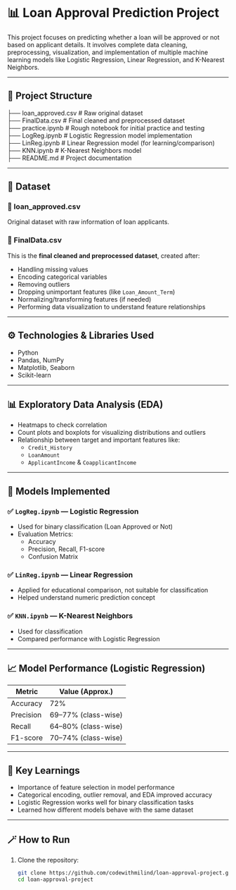 # 📊 Loan Approval Prediction Project

This project focuses on predicting whether a loan will be approved or not based on applicant details. It involves complete data cleaning, preprocessing, visualization, and implementation of multiple machine learning models like Logistic Regression, Linear Regression, and K-Nearest Neighbors.

---

## 📂 Project Structure

├── loan_approved.csv # Raw original dataset <br>
├── FinalData.csv # Final cleaned and preprocessed dataset <br>
├── practice.ipynb # Rough notebook for initial practice and testing <br>
├── LogReg.ipynb # Logistic Regression model implementation <br>
├── LinReg.ipynb # Linear Regression model (for learning/comparison) <br>
├── KNN.ipynb # K-Nearest Neighbors model <br>
├── README.md # Project documentation <br>

---

## 📁 Dataset

### 📌 loan_approved.csv

Original dataset with raw information of loan applicants.

### 📌 FinalData.csv

This is the **final cleaned and preprocessed dataset**, created after:

- Handling missing values
- Encoding categorical variables
- Removing outliers
- Dropping unimportant features (like `Loan_Amount_Term`)
- Normalizing/transforming features (if needed)
- Performing data visualization to understand feature relationships

---

## ⚙️ Technologies & Libraries Used

- Python
- Pandas, NumPy
- Matplotlib, Seaborn
- Scikit-learn

---

## 📊 Exploratory Data Analysis (EDA)

- Heatmaps to check correlation
- Count plots and boxplots for visualizing distributions and outliers
- Relationship between target and important features like:
  - `Credit_History`
  - `LoanAmount`
  - `ApplicantIncome` & `CoapplicantIncome`

---

## 🤖 Models Implemented

### ✅ `LogReg.ipynb` — Logistic Regression

- Used for binary classification (Loan Approved or Not)
- Evaluation Metrics:
  - Accuracy
  - Precision, Recall, F1-score
  - Confusion Matrix

### ✅ `LinReg.ipynb` — Linear Regression

- Applied for educational comparison, not suitable for classification
- Helped understand numeric prediction concept

### ✅ `KNN.ipynb` — K-Nearest Neighbors

- Used for classification
- Compared performance with Logistic Regression

---

## 📈 Model Performance (Logistic Regression)

| Metric    | Value (Approx.)     |
| --------- | ------------------- |
| Accuracy  | 72%                 |
| Precision | 69–77% (class-wise) |
| Recall    | 64–80% (class-wise) |
| F1-score  | 70–74% (class-wise) |

---

## 🧠 Key Learnings

- Importance of feature selection in model performance
- Categorical encoding, outlier removal, and EDA improved accuracy
- Logistic Regression works well for binary classification tasks
- Learned how different models behave with the same dataset

---

## 🪄 How to Run

1. Clone the repository:
   ```bash
   git clone https://github.com/codewithmilind/loan-approval-project.git
   cd loan-approval-project
   ```
